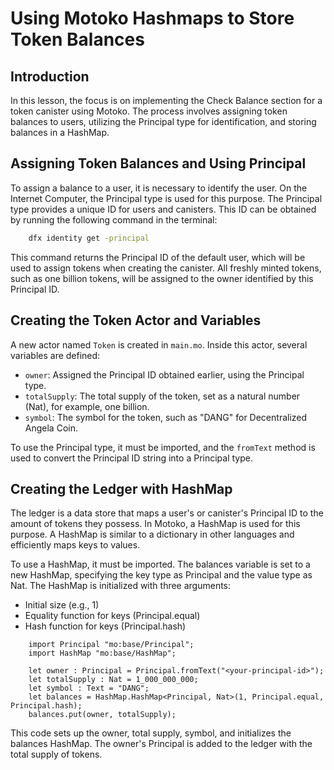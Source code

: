 # Using Motoko Hashmaps to Store Token Balances

## Introduction

In this lesson, the focus is on implementing the Check Balance section for a token canister using Motoko. The process involves assigning token balances to users, utilizing the Principal type for identification, and storing balances in a HashMap.

## Assigning Token Balances and Using Principal

To assign a balance to a user, it is necessary to identify the user. On the Internet Computer, the Principal type is used for this purpose. The Principal type provides a unique ID for users and canisters. This ID can be obtained by running the following command in the terminal:

```bash
    dfx identity get -principal
```

This command returns the Principal ID of the default user, which will be used to assign tokens when creating the canister. All freshly minted tokens, such as one billion tokens, will be assigned to the owner identified by this Principal ID.

## Creating the Token Actor and Variables

A new actor named `Token` is created in `main.mo`. Inside this actor, several variables are defined:

- `owner`: Assigned the Principal ID obtained earlier, using the Principal type.
- `totalSupply`: The total supply of the token, set as a natural number (Nat), for example, one billion.
- `symbol`: The symbol for the token, such as "DANG" for Decentralized Angela Coin.

To use the Principal type, it must be imported, and the `fromText` method is used to convert the Principal ID string into a Principal type.

## Creating the Ledger with HashMap

The ledger is a data store that maps a user's or canister's Principal ID to the amount of tokens they possess. In Motoko, a HashMap is used for this purpose. A HashMap is similar to a dictionary in other languages and efficiently maps keys to values.

To use a HashMap, it must be imported. The balances variable is set to a new HashMap, specifying the key type as Principal and the value type as Nat. The HashMap is initialized with three arguments:

- Initial size (e.g., 1)
- Equality function for keys (Principal.equal)
- Hash function for keys (Principal.hash)

```mo
    import Principal "mo:base/Principal";
    import HashMap "mo:base/HashMap";

    let owner : Principal = Principal.fromText("<your-principal-id>");
    let totalSupply : Nat = 1_000_000_000;
    let symbol : Text = "DANG";
    let balances = HashMap.HashMap<Principal, Nat>(1, Principal.equal, Principal.hash);
    balances.put(owner, totalSupply);
```

This code sets up the owner, total supply, symbol, and initializes the balances HashMap. The owner's Principal is added to the ledger with the total supply of tokens.
